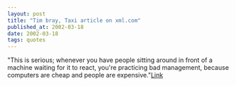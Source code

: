 ```yaml
---
layout: post
title: "Tim bray, Taxi article on xml.com"
published_at: 2002-03-18
date: 2002-03-18
tags: quotes
---
```


"This is serious; whenever you have people sitting around in front of a machine waiting for it to react, you're practicing bad management, because computers are cheap and people are expensive."[Link](http://www.xml.com/pub/a/2001/03/14/taxi.html)  